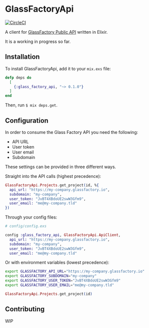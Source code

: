# GlassFactoryApi

[![CircleCI](https://circleci.com/gh/Cendrao/glass_factory_api.svg?style=svg)](https://circleci.com/gh/Cendrao/glass_factory_api)

A client for [GlassFactory Public API](https://documenter.getpostman.com/view/4377973/RW8FDkDM?version=latest#intro) written in Elixir.

It is a working in progress so far.

## Installation

To install GlassFactoryApi, add it to your `mix.exs` file:

```elixir
defp deps do
  [
    {:glass_factory_api, "~> 0.1.0"}
  ]
end
```

Then, run `$ mix deps.get`.

## Configuration

In order to consume the Glass Factory API you need the following:

* API URL
* User token
* User email
* Subdomain

These settings can be provided in three different ways.

Straight into the API calls (highest precedence):

```elixir
GlassFactoryApi.Projects.get_project(id, %{
  api_url: "https://my-company.glassfactory.io",
  subdomain: "my-company",
  user_token: "JvBT4XBdoUE2swW3Gfm9",
  user_email: "me@my-company.tld"
})
```

Through your config files:

```elixir
# config/config.exs

config :glass_factory_api, GlassFactoryApi.ApiClient,
  api_url: "https://my-company.glassfactory.io",
  subdomain: "my-company",
  user_token: "JvBT4XBdoUE2swW3Gfm9",
  user_email: "me@my-company.tld"
```

Or with environment variables (lowest precedence):

```bash
export GLASSFACTORY_API_URL="https://my-company.glassfactory.io"
export GLASSFACTORY_SUBDOMAIN="my-company"
export GLASSFACTORY_USER_TOKEN="JvBT4XBdoUE2swW3Gfm9"
export GLASSFACTORY_USER_EMAIL="me@my-company.tld"
```

```elixir
GlassFactoryApi.Projects.get_project(id)
```

## Contributing

WIP

